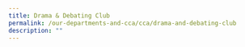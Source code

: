 ```yaml
---
title: Drama & Debating Club
permalink: /our-departments-and-cca/cca/drama-and-debating-club
description: ""
---
```

